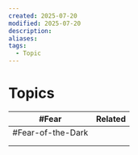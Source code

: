 ```yaml
---
created: 2025-07-20
modified: 2025-07-20
description: 
aliases: 
tags:
  - Topic
---
```


# Topics

|       #Fear       | Related |
| :---------------: | :-----: |
| #Fear-of-the-Dark |         |
|                   |         |
|                   |         |
